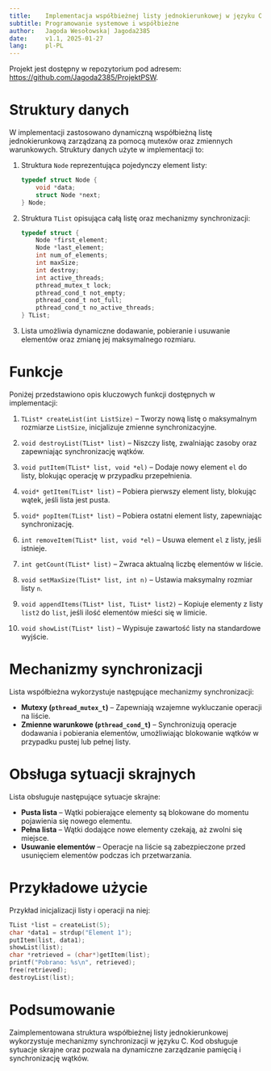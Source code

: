 ```yaml
---
title:    Implementacja współbieżnej listy jednokierunkowej w języku C
subtitle: Programowanie systemowe i współbieżne
author:   Jagoda Wesołowska| Jagoda2385
date:     v1.1, 2025-01-27
lang:     pl-PL
---
```


Projekt jest dostępny w repozytorium pod adresem:  
<https://github.com/Jagoda2385/ProjektPSW>.

# Struktury danych

W implementacji zastosowano dynamiczną współbieżną listę jednokierunkową zarządzaną za pomocą mutexów oraz zmiennych warunkowych. Struktury danych użyte w implementacji to:

1. Struktura `Node` reprezentująca pojedynczy element listy:
   
   ```C
   typedef struct Node {
       void *data;
       struct Node *next;
   } Node;
   ```
   
2. Struktura `TList` opisująca całą listę oraz mechanizmy synchronizacji:
   
   ```C
   typedef struct {
       Node *first_element;
       Node *last_element;
       int num_of_elements;
       int maxSize;
       int destroy;
       int active_threads;
       pthread_mutex_t lock;
       pthread_cond_t not_empty;
       pthread_cond_t not_full;
       pthread_cond_t no_active_threads;
   } TList;
   ```
   
3. Lista umożliwia dynamiczne dodawanie, pobieranie i usuwanie elementów oraz zmianę jej maksymalnego rozmiaru.

# Funkcje

Poniżej przedstawiono opis kluczowych funkcji dostępnych w implementacji:

1. `TList* createList(int ListSize)` – Tworzy nową listę o maksymalnym rozmiarze `ListSize`, inicjalizuje zmienne synchronizacyjne.

2. `void destroyList(TList* list)` – Niszczy listę, zwalniając zasoby oraz zapewniając synchronizację wątków.

3. `void putItem(TList* list, void *el)` – Dodaje nowy element `el` do listy, blokując operację w przypadku przepełnienia.

4. `void* getItem(TList* list)` – Pobiera pierwszy element listy, blokując wątek, jeśli lista jest pusta.

5. `void* popItem(TList* list)` – Pobiera ostatni element listy, zapewniając synchronizację.

6. `int removeItem(TList* list, void *el)` – Usuwa element `el` z listy, jeśli istnieje.

7. `int getCount(TList* list)` – Zwraca aktualną liczbę elementów w liście.

8. `void setMaxSize(TList* list, int n)` – Ustawia maksymalny rozmiar listy `n`.

9. `void appendItems(TList* list, TList* list2)` – Kopiuje elementy z listy `list2` do `list`, jeśli ilość elementów mieści się w limicie.

10. `void showList(TList* list)` – Wypisuje zawartość listy na standardowe wyjście.

# Mechanizmy synchronizacji

Lista współbieżna wykorzystuje następujące mechanizmy synchronizacji:

- **Mutexy (`pthread_mutex_t`)** – Zapewniają wzajemne wykluczanie operacji na liście.
- **Zmienne warunkowe (`pthread_cond_t`)** – Synchronizują operacje dodawania i pobierania elementów, umożliwiając blokowanie wątków w przypadku pustej lub pełnej listy.

# Obsługa sytuacji skrajnych

Lista obsługuje następujące sytuacje skrajne:

- **Pusta lista** – Wątki pobierające elementy są blokowane do momentu pojawienia się nowego elementu.
- **Pełna lista** – Wątki dodające nowe elementy czekają, aż zwolni się miejsce.
- **Usuwanie elementów** – Operacje na liście są zabezpieczone przed usunięciem elementów podczas ich przetwarzania.

# Przykładowe użycie

Przykład inicjalizacji listy i operacji na niej:

```C
TList *list = createList(5);
char *data1 = strdup("Element 1");
putItem(list, data1);
showList(list);
char *retrieved = (char*)getItem(list);
printf("Pobrano: %s\n", retrieved);
free(retrieved);
destroyList(list);
```

# Podsumowanie

Zaimplementowana struktura współbieżnej listy jednokierunkowej wykorzystuje mechanizmy synchronizacji w języku C. Kod obsługuje sytuacje skrajne oraz pozwala na dynamiczne zarządzanie pamięcią i synchronizację wątków.

